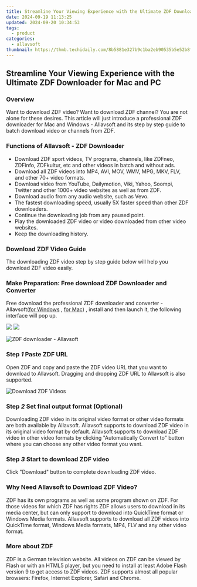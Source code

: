 ```yaml
---
title: Streamline Your Viewing Experience with the Ultimate ZDF Downloader for Mac and PC
date: 2024-09-19 11:13:25
updated: 2024-09-20 10:34:53
tags:
  - product
categories:
  - allavsoft
thumbnail: https://thmb.techidaily.com/8b5881e327b9c1ba2eb90535b5e52b8fb37d29efd85f95b1f8c43ff4375091ae.jpg
---
```


## Streamline Your Viewing Experience with the Ultimate ZDF Downloader for Mac and PC

### Overview

Want to download ZDF video? Want to download ZDF channel? You are not alone for these desires. This article will just introduce a professional ZDF downloader for Mac and Windows - Allavsoft and its step by step guide to batch download video or channels from ZDF.

### Functions of Allavsoft - ZDF Downloader

* Download ZDF sport videos, TV programs, channels, like ZDFneo, ZDFinfo, ZDFkultur, etc and other videos in batch and without ads.
* Download all ZDF videos into MP4, AVI, MOV, WMV, MPG, MKV, FLV, and other 70+ video formats.
* Download video from YouTube, Dailymotion, Viki, Yahoo, Soompi, Twitter and other 1000+ video websites as well as from ZDF.
* Download audio from any audio website, such as Vevo.
* The fastest downloading speed, usually 5X faster speed than other ZDF downloaders.
* Continue the downloading job from any paused point.
* Play the downloaded ZDF video or video downloaded from other video websites.
* Keep the downloading history.

### Download ZDF Video Guide

The downloading ZDF video step by step guide below will help you download ZDF video easily.

### Make Preparation: Free download ZDF Downloader and Converter

Free download the professional ZDF downloader and converter - Allavsoft([for Windows](https://tools.techidaily.com/allavsoft/products/) , [for Mac](https://tools.techidaily.com/allavsoft/products/)) , install and then launch it, the following interface will pop up.

[![](https://www.allavsoft.com/how-to/../images/how-to/free-download-win.jpg)](https://tools.techidaily.com/allavsoft/products/) [![](https://www.allavsoft.com/how-to/../images/how-to/free-download-mac.jpg)](https://tools.techidaily.com/allavsoft/products/)

![ZDF downloader - Allavsoft](https://www.allavsoft.com/how-to/../images/allavsoft/screen-shot-600.jpg)

### Step _1_ Paste ZDF URL

Open ZDF and copy and paste the ZDF video URL that you want to download to Allavsoft. Dragging and dropping ZDF URL to Allavsoft is also supported.

![Download ZDF Videos](https://www.allavsoft.com/how-to/../images/how-to/viki-video-downloader/viki-video-download.jpg)

### Step _2_ Set final output format (Optional)

Downloading ZDF video in its original video format or other video formats are both available by Allavsoft. Allavsoft supports to download ZDF video in its original video format by default. Allavsoft supports to download ZDF video in other video formats by clicking "Automatically Convert to" button where you can choose any other video format you want.

### Step _3_ Start to download ZDF video

Click "Download" button to complete downloading ZDF video.

### Why Need Allavsoft to Download ZDF Video?

ZDF has its own programs as well as some program shown on ZDF. For those videos for which ZDF has rights ZDF allows users to download in its media center, but can only support to download into QuickTime format or Windows Media formats. Allavsoft supports to download all ZDF videos into QuickTime format, Windows Media formats, MP4, FLV and any other video format.

### More about ZDF

ZDF is a German television website. All videos on ZDF can be viewed by Flash or with an HTML5 player, but you need to install at least Adobe Flash version 9 to get access to ZDF videos. ZDF supports almost all popular browsers: Firefox, Internet Explorer, Safari and Chrome.

<ins class="adsbygoogle"
     style="display:block"
     data-ad-format="autorelaxed"
     data-ad-client="ca-pub-7571918770474297"
     data-ad-slot="1223367746"></ins>



<ins class="adsbygoogle"
     style="display:block"
     data-ad-client="ca-pub-7571918770474297"
     data-ad-slot="8358498916"
     data-ad-format="auto"
     data-full-width-responsive="true"></ins>
